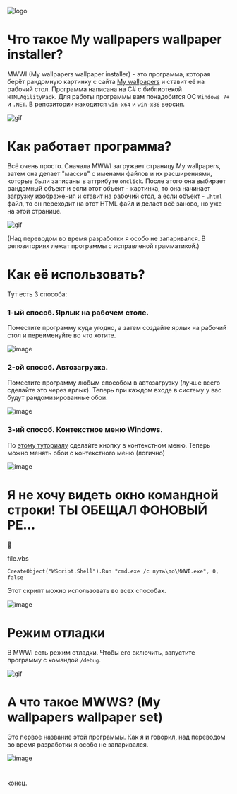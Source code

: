 ![logo](logomwwi.png)

# Что такое My wallpapers wallpaper installer?
MWWI (My wallpapers wallpaper installer) - это программа, которая берёт рандомную картинку с сайта [My wallpapers](https://my-wallpapers.github.io) и ставит её на рабочий стол. Программа написана на C# с библиотекой `HTMLAgilityPack`. Для работы программы вам понадобится ОС `Windows 7+` и `.NET`. В репозитории находится `win-x64` и `win-x86` версия.

![gif](mwwigif.gif)

# Как работает программа?
Всё очень просто. Сначала MWWI загружает страницу My wallpapers, затем она делает "массив" с именами файлов и их расширениями, которые были записаны в аттрибуте `onclick`. После этого она выбирает рандомный объект и если этот объект - картинка, то она начинает загрузку изображения и ставит на рабочий стол, а если объект - `.html` файл, то он переходит на этот HTML файл и делает всё заново, но уже на этой странице.


![gif](mwwidebug.gif)

(Над переводом во время разработки я особо не запаривался. В репозиториях лежат программы с исправленой грамматикой.)

# Как её использовать?
Тут есть 3 способа:

### 1-ый способ. Ярлык на рабочем столе.
Поместите программу куда угодно, а затем создайте ярлык на рабочий стол и переименуйте во что хотите.

![image](way1.jpg)

### 2-ой способ. Автозагрузка.
Поместите программу любым способом в автозагрузку (лучше всего сделайте это через ярлык). Теперь при каждом входе в систему у вас будут рандомизированные обои.

![image](way2.gif)

### 3-ий способ. Контекстное меню Windows.

По [этому туториалу](https://www.youtube.com/watch?v=yLHNxrS_SRY) сделайте кнопку в контекстном меню. Теперь можно менять обои с контекстного меню (логично)

![image](way3.jpg)

# Я не хочу видеть окно командной строки! ТЫ ОБЕЩАЛ ФОНОВЫЙ РЕ...
🤫

file.vbs
```vba
CreateObject("WScript.Shell").Run "cmd.exe /c путь\до\MWWI.exe", 0, false
```
Этот скрипт можно использовать во всех способах.

![image](vbs.gif)

# Режим отладки
В MWWI есть режим отладки. Чтобы его включить, запустите программу с командой `/debug`.

![gif](mwwidebug.gif)

# А что такое MWWS? (My wallpapers wallpaper set)
Это первое название этой программы. Как я и говорил, над переводом во время разработки я особо не запаривался.

![image](MWWS.jpg)

#

конец.